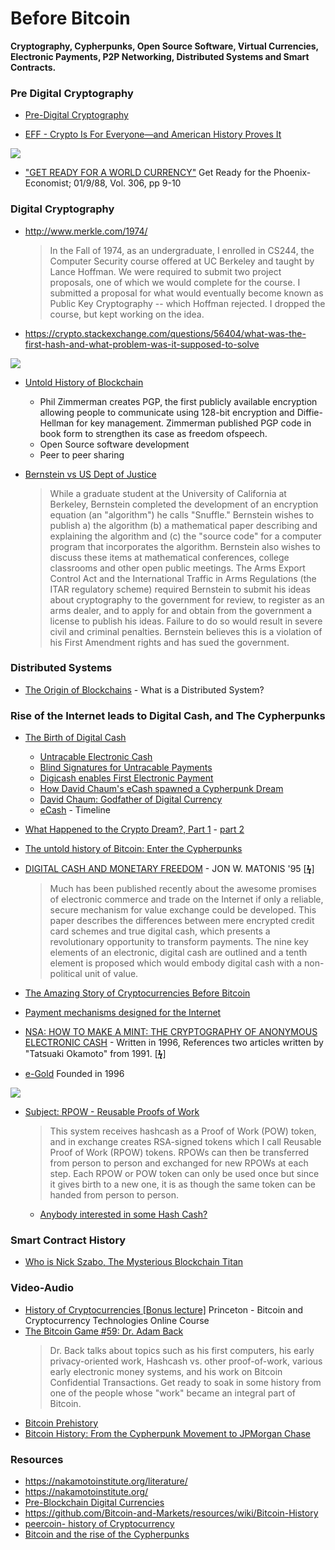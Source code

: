 # Before Bitcoin
**Cryptography, Cypherpunks, Open Source Software, Virtual Currencies, Electronic Payments, P2P Networking, Distributed Systems and Smart Contracts.**

### Pre Digital Cryptography

* [Pre-Digital Cryptography](https://medium.com/@infominer33/pre-digital-cryptography-48ae999f1a00)

* [EFF - Crypto Is For Everyone—and American History Proves It](https://www.eff.org/deeplinks/2015/10/crypto-everyone-and-american-history-proves-it)

![](http://i.imgur.com/RZafVvV.png)
* ["GET READY FOR A WORLD CURRENCY"](http://altcoopsys.org/wp-content/uploads/2017/01/ArticleEconomist1988GetReadyforthePhoenix_001.pdf)
  Get Ready for the Phoenix- Economist; 01/9/88, Vol. 306, pp 9-10

### Digital Cryptography

* http://www.merkle.com/1974/ 
  >In the Fall of 1974, as an undergraduate, I enrolled in CS244, the Computer Security course offered at UC Berkeley and taught by Lance Hoffman. We were required to submit two project proposals, one of which we would complete for the course. I submitted a proposal for what would eventually become known as Public Key Cryptography -- which Hoffman rejected. I dropped the course, but kept working on the idea.

* https://crypto.stackexchange.com/questions/56404/what-was-the-first-hash-and-what-problem-was-it-supposed-to-solve

<a href="https://twitter.com/NickSzabo4/status/1032449901802614784"><img src="http://i.imgur.com/cH9VMNn.png"/></a>


* [Untold History of Blockchain](https://www.linkedin.com/pulse/untold-history-blockchain-petri-basson/)
  - Phil Zimmerman creates PGP, the first publicly available encryption allowing people to communicate using 128-bit encryption and Diffie-Hellman for key management. Zimmerman published PGP code in book form to strengthen its case as freedom ofspeech.
  - Open Source software development
  - Peer to peer sharing


* [Bernstein vs US Dept of Justice](https://www.eff.org/cases/bernstein-v-us-dept-justice)
  >While a graduate student at the University of California at Berkeley, Bernstein completed the development of an encryption equation (an "algorithm") he calls "Snuffle." Bernstein wishes to publish a) the algorithm (b) a mathematical paper describing and explaining the algorithm and (c) the "source code" for a computer program that incorporates the algorithm. Bernstein also wishes to discuss these items at mathematical conferences, college classrooms and other open public meetings. The Arms Export Control Act and the International Traffic in Arms Regulations (the ITAR regulatory scheme) required Bernstein to submit his ideas about cryptography to the government for review, to register as an arms dealer, and to apply for and obtain from the government a license to publish his ideas. Failure to do so would result in severe civil and criminal penalties. Bernstein believes this is a violation of his First Amendment rights and has sued the government.

### Distributed Systems

* [The Origin of Blockchains](https://medium.com/blockchains-an-informal-deep-dive/the-origin-of-blockchains-da6c0c5f52) - What is a Distributed System?

### Rise of the Internet leads to Digital Cash, and The Cypherpunks

* [The Birth of Digital Cash](https://medium.com/blockwhat/82-the-birth-of-digital-cash-ea08b53379d8) 
  * [Untracable Electronic Cash](http://www.alessandromasciadri.com/wise/wp-content/uploads/2018/01/David_Chaum-1982-Electronic_Cash.pdf)
  * [Blind Signatures for Untracable Payments](http://www.hit.bme.hu/~buttyan/courses/BMEVIHIM219/2009/Chaum.BlindSigForPayment.1982.PDF)
  * [Digicash enables First Electronic Payment](https://www.chaum.com/ecash/articles/1994/05-27-94%20-%20World_s%20first%20electronic%20cash%20payment%20over%20computer%20networks.pdf)
  * [How David Chaum's eCash spawned a Cypherpunk Dream](https://bitcoinmagazine.com/articles/genesis-files-how-david-chaums-ecash-spawned-cypherpunk-dream/)
  * [David Chaum: Godfather of Digital Currency](https://blockchaintimes.news/2018/10/19/david-chaum-godfather-of-digital-currency/)
  * [eCash](https://www.chaum.com/ecash/) - Timeline

* [What Happened to the Crypto Dream?, Part 1](http://randomwalker.info/publications/crypto-dream-part1.pdf) - [part 2](http://randomwalker.info/publications/crypto-dream-part2.pdf)

* [The untold history of Bitcoin: Enter the Cypherpunks](https://medium.com/swlh/the-untold-history-of-bitcoin-enter-the-cypherpunks-f764dee962a1)

* [DIGITAL CASH AND MONETARY FREEDOM](http://citeseerx.ist.psu.edu/viewdoc/download?doi=10.1.1.135.4207&rep=rep1&type=pdf) - JON W. MATONIS '95 [[**ϟ**](http://oz.stern.nyu.edu/fall99/readings/digicash/)]
  >Much has been published recently about the awesome promises of electronic commerce and trade on the Internet if only a reliable, secure mechanism for value exchange could be developed. This paper describes the differences between mere encrypted credit card schemes and true digital cash, which presents a revolutionary opportunity to transform payments. The nine key elements of an electronic, digital cash are outlined and a tenth element is proposed which would embody digital cash with a non- political unit of value.

* [The Amazing Story of Cryptocurrencies Before Bitcoin](https://hackernoon.com/the-amazing-story-of-cryptocurrencies-before-bitcoin-fe1b0e55155b)

* [Payment mechanisms designed for the Internet](http://web.archive.org/web/19961130160745/http://ganges.cs.tcd.ie:80/mepeirce/Project/oninternet.html)

* [NSA: HOW TO MAKE A MINT: THE CRYPTOGRAPHY OF ANONYMOUS ELECTRONIC CASH](http://groups.csail.mit.edu/mac/classes/6.805/articles/money/nsamint/nsamint.htm) - Written in 1996, References two articles written by "Tatsuaki Okamoto" from 1991. [[**ϟ**](https://twitter.com/Thrillmex/status/1061583930724253697)]

* [e-Gold](https://medium.com/blockwhat/96-oncologist-gold-revolution-c08a8dc26880) Founded in 1996

<a href="https://twitter.com/NickSzabo4/status/1012373493252419584"><img src="http://imgur.com/sKwIgP4l.png" /></a>

* [Subject: RPOW - Reusable Proofs of Work](https://cryptome.org/rpow.htm)
  >This system receives hashcash as a Proof of Work (POW) token, and in exchange creates RSA-signed tokens which I call Reusable Proof of Work (RPOW) tokens.  RPOWs can then be transferred from person to person and exchanged for new RPOWs at each step.  Each RPOW or POW token can only be used once but since it gives birth to a new one, it is as though the same token can be handed from person to person.
  * [Anybody interested in some Hash Cash?](https://medium.com/blockwhat/97-anybody-interested-in-some-hash-cash-7fd422dc5e79)

### Smart Contract History

* [Who is Nick Szabo, The Mysterious Blockchain Titan](https://unblock.net/nick-szabo/)

### Video-Audio

* [History of Cryptocurrencies [Bonus lecture]](https://www.youtube.com/watch?v=1VYs_zZsorU&t=0s&index=13&list=PLQIX_E46U4XYE5GR6029FpnaX9aBXbt0B)
Princeton - Bitcoin and Cryptocurrency Technologies Online Course
* [The Bitcoin Game #59: Dr. Adam Back](https://letstalkbitcoin.com/blog/post/the-bitcoin-game-59-dr-adam-back)
  >  Dr. Back talks about topics such as his first computers, his early privacy-oriented work, Hashcash vs. other proof-of-work, various early electronic money systems, and his work on Bitcoin Confidential Transactions. Get ready to soak in some history from one of the people whose "work" became an integral part of Bitcoin.
* [Bitcoin Prehistory](https://www.youtube.com/watch?v=v_DmtLsTsp4)
* [Bitcoin History: From the Cypherpunk Movement to JPMorgan Chase](https://www.youtube.com/watch?v=apYieuvnUaE)

### Resources

* https://nakamotoinstitute.org/literature/
* https://nakamotoinstitute.org/
* [Pre-Blockchain Digital Currencies](https://github.com/bellaj/Blockchain/blob/master/Bitcoin%20History%20%20Pre-Blockchain%20Digital%20Currencies.pdf)
* https://github.com/Bitcoin-and-Markets/resources/wiki/Bitcoin-History
* [peercoin- history of Cryptocurrency](https://github.com/peercoin/peercoin/wiki/history-of-cryptocurrency)
* [Bitcoin and the rise of the Cypherpunks](https://www.coindesk.com/the-rise-of-the-cypherpunks)
